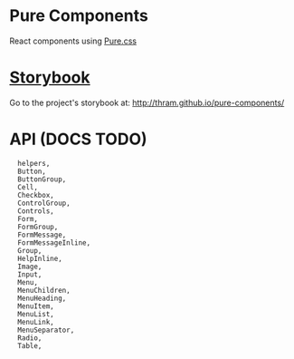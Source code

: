 # Pure Components

 React components using [Pure.css](https://purecss.io/)

 # [Storybook](storybooks.js.org)

 Go to the project's storybook at: http://thram.github.io/pure-components/

# API (DOCS TODO)
```
  helpers,
  Button,
  ButtonGroup,
  Cell,
  Checkbox,
  ControlGroup,
  Controls,
  Form,
  FormGroup,
  FormMessage,
  FormMessageInline,
  Group,
  HelpInline,
  Image,
  Input,
  Menu,
  MenuChildren,
  MenuHeading,
  MenuItem,
  MenuList,
  MenuLink,
  MenuSeparator,
  Radio,
  Table,
```